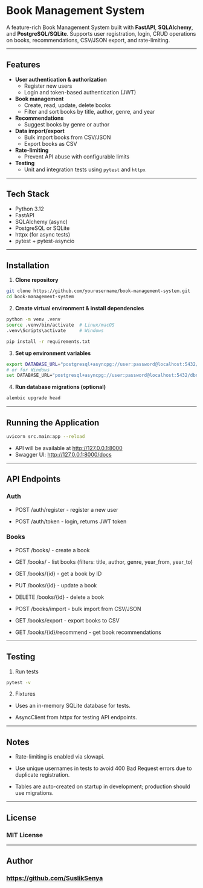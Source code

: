 # Book Management System

A feature-rich Book Management System built with **FastAPI**, **SQLAlchemy**, and **PostgreSQL/SQLite**. Supports user registration, login, CRUD operations on books, recommendations, CSV/JSON export, and rate-limiting.

---

## Features

- **User authentication & authorization**
  - Register new users
  - Login and token-based authentication (JWT)
- **Book management**
  - Create, read, update, delete books
  - Filter and sort books by title, author, genre, and year
- **Recommendations**
  - Suggest books by genre or author
- **Data import/export**
  - Bulk import books from CSV/JSON
  - Export books as CSV
- **Rate-limiting**
  - Prevent API abuse with configurable limits
- **Testing**
  - Unit and integration tests using `pytest` and `httpx`

---

## Tech Stack

- Python 3.12
- FastAPI
- SQLAlchemy (async)
- PostgreSQL or SQLite
- httpx (for async tests)
- pytest + pytest-asyncio

---

## Installation

1. **Clone repository**

```bash
git clone https://github.com/yourusername/book-management-system.git
cd book-management-system
```

2. **Create virtual environment & install dependencies**
```bash
python -m venv .venv
source .venv/bin/activate  # Linux/macOS
.venv\Scripts\activate     # Windows

pip install -r requirements.txt
```

3. **Set up environment variables**
```bash
export DATABASE_URL="postgresql+asyncpg://user:password@localhost:5432/dbname"
# or for Windows
set DATABASE_URL="postgresql+asyncpg://user:password@localhost:5432/dbname"
```

4. **Run database migrations (optional)**
```bash
alembic upgrade head
```
---

## Running the Application

```bash
uvicorn src.main:app --reload
```
- API will be available at http://127.0.0.1:8000
- Swagger UI: http://127.0.0.1:8000/docs

---

## API Endpoints

### Auth

- POST /auth/register - register a new user

- POST /auth/token - login, returns JWT token

### Books

- POST /books/ - create a book

- GET /books/ - list books (filters: title, author, genre, year_from, year_to)

- GET /books/{id} - get a book by ID

- PUT /books/{id} - update a book

- DELETE /books/{id} - delete a book

- POST /books/import - bulk import from CSV/JSON

- GET /books/export - export books to CSV

- GET /books/{id}/recommend - get book recommendations
---
## Testing
1. Run tests
```bash
pytest -v
```
2. Fixtures

- Uses an in-memory SQLite database for tests.

- AsyncClient from httpx for testing API endpoints.
---
## Notes

- Rate-limiting is enabled via slowapi.

- Use unique usernames in tests to avoid 400 Bad Request errors due to duplicate registration.

- Tables are auto-created on startup in development; production should use migrations.

---

## License

### MIT License

---

## Author

### https://github.com/SuslikSenya
